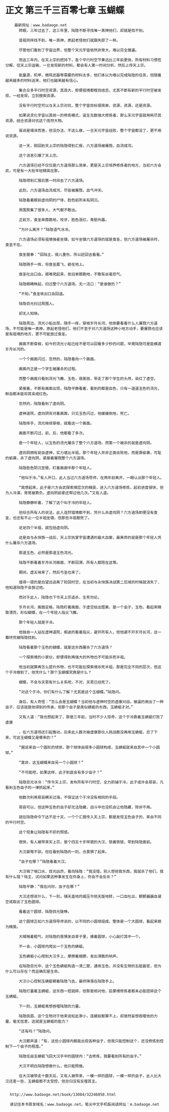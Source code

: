 # 正文 第三千三百零七章 玉蝴蝶
        最新网址：www.badaoge.net
          转眼，三年过去了，这三年里，陆隐不断寻找唯一真神他们，却就是找不到。
      
          昔祖同样找不到，唯一真神，原起老怪他们就跟失踪了一样。
      
          尽管他们看到了宇宙边界，但整个天元宇宙依然非常大，难以完全搜遍。
      
          而这三年内，在天上宗的把持下，各个平行时空节奏远比三年前更快，所有材料习惯性分解，往天上宗运输，一旦发现新的材料，都会有人第一时间分析，然后上传天上宗。
      
          能量源，机甲，微阵武器等需要的材料太多，他们本以为难以完成陆隐的任务，但随着越来越多的材料送来，他们也越来越有信心。
      
          集合众多平行时空资源，其庞大，即便祖境都瞠目结舌，尤其不断有新的平行时空被发现，一经发现，立刻搜索资源。
      
          没有平行时空可以与天上宗对抗，整个宇宙目标很简单，资源，资源，还是资源。
      
          如果说灵化宇宙以其统一的修炼模式，诞生无数强大修炼者，那么天元宇宙就用耗尽其资源，结合资源对抗这个庞然大物。
      
          虽说是竭泽而渔，但没办法，不这么做，一旦天元宇宙战败，整个宇宙都没了，更不用说资源。
      
          这一天，刚回到天上宗的陆隐得到汇报，六方道场被屠戮，血流成河。
      
          这个消息引爆了天上宗。
      
          六方道场已经不仅仅是六方道场那么简单，更是天上宗培养修炼者的地方，当初六方会武，可是有一大批年轻精英在那。
      
          陆隐得到汇报后第一时间去了六方道场。
      
          此刻，六方道场血流成河，尽皆被屠戮，血气冲天。
      
          陆隐看着眼前虚向阴的尸体，脸色前所未有阴沉。
      
          周围聚集了很多人，大气都不敢出。
      
          正前方，食圣单膝跪地，咬牙，脸色涨红，青筋外露。
      
          “为什么离开？”陆隐语气冰冷。
      
          六方道场必须有祖境强者坐镇，如今坐镇六方道场的就是食圣，但六方道场被屠杀时，食圣不在。
      
          食圣握拳：“回陆主，我儿重伤，所以赶回去看看。”
      
          陆隐随手一挥，将食圣震飞，砸在地上。
      
          食圣吐出口血，艰难爬起来，依旧单膝跪地，不敢有丝毫怨气。
      
          陆隐眼睛眯起，扫过整个六方道场，无一活口：“是谁做的？”
      
          “不知。”食圣咳出口血回道。
      
          陆隐目光扫过周围人。
      
          却无人知晓。
      
          陆隐周边，流光小船出现，随手一挥，穿梭岁月长河，他倒要看看什么人屠戮六方道场，不可能是唯一真神，原起老怪他们，他们不至于对六方道场这种小地方动手，要屠戮也应该是有祖境的地方，更不可能放过食圣。
      
          画面不断穿梭，如今的流光小船已经不是可以回看多少秒的问题，毕竟陆隐可是能横渡岁月长河的。
      
          一个个画面闪过，忽然的，陆隐看向一个画面。
      
          画面内正是一个学生被屠杀的过程。
      
          而整个画面只看到流光飞舞，玉色，很美丽，带走了那个学生的头颅，染红了虚空。
      
          紧接着，不断有画面出现，陆隐平静看着，看到的都是血色，只有一道道玉色的流光，鲜血都未能将其染成红色。
      
          忽然的，陆隐看到了虚向阴。
      
          虚神道院，虚向阴背对着画面，只见玉色闪过，他缓缓倒地，死亡。
      
          陆隐挥手，流光继续穿梭，就看这一个画面。
      
          画面不断闪过，前，后，他都看了多次。
      
          是一个年轻人，以玉色的流光屠杀了整个六方道场，而第一个被杀的就是虚向阴。
      
          虚向阴拥有毙虫虚神，实力堪比半祖，那个年轻人并非正面击败他，而是靠偷袭，可耻的偷袭，杀了虚向阴，紧接着屠戮整个六方道场。
      
          陆隐脸色阴沉至极，盯着画面中那个年轻人。
      
          “他叫于冷。”有人开口，此人当过六方道场导师，在两年前离开，一眼认出那个年轻人。
      
          “我想起来，此子是六方会武探索境层次的精英，进入六方道场修炼，起初进度很快，但为人冷漠，常常被欺负，虚向阴前辈还帮过他几次。”又有人道。
      
          陆隐静静听着，了解了这个叫于冷的年轻人。
      
          但综合所有人的说法，此人连狩猎境都不到，凭什么杀虚向阴？六方道场即便没有食圣，也还有不止一位半祖坐镇，但那些半祖都死了。
      
          足足四个半祖，就包括虚向阴。
      
          这是自与永恒族一战后，天上宗执掌宇宙遭遇的最大血案，最离奇的就是那个年轻人凭什么屠杀六方道场。
      
          那道玉色，必然是那道玉色流光。
      
          陆隐不断看着岁月长河画面，不断回溯，所有人都陪在这等。
      
          期间，虚五味来了，然后弓圣也来了。
      
          值得一提的是白望远逃离了轮回时空，在当初与永恒族决战第二厄域的时候就消失了，他知道陆隐不会放过他。
      
          而对于此人，陆隐也下令天上宗追杀，生死勿论。
      
          岁月长河，画面定格，陆隐盯着画面，于虚空绘出图案，是一个虫子，玉色，看起来精致漂亮，形似蝴蝶，在一个年轻人指尖飞舞。
      
          那个年轻人就是于冷。
      
          他独自一人站在虚神道院，痴迷的看着指尖，避开所有人，但他避不开岁月长河，这一幕终究被陆隐找到。
      
          陆隐看着那个玉色的蝴蝶，就是这东西屠杀了六方道场？
      
          一个探索境的小家伙，即便得到再强大的外物也不可能杀死半祖。
      
          他当初就算再怎么提升外物，也不可能在探索境杀死半祖，那是完全不同的层次，但这个于冷做到了，他凭什么？那个玉蝴蝶究竟是什么？
      
          蝴蝶，不会与天恩有什么关系吧，不对，天恩已经死了。
      
          “对这个于冷，你们有什么了解？尤其是这个玉蝴蝶。”陆隐问。
      
          身后，有人奇怪：“怎么会是玉蝴蝶？当初他与虚神时空的虚康对战，被逼的用出了一种虫子，应该就是他得到的传承，但那个虫子是类似蜻蜓的东西，玉蜻蜓才对。”
      
          又有人道：“我也想起来了，那是三年前，当时不少人惊奇，这个于冷靠着玉蜻蜓打败了虚康
      
          ，在六方道场还引起轰动，后来此人数次被虚康那伙人挑战都没再用玉蜻蜓，忍了下来，可这玉蝴蝶又是哪来的？”
      
          “据说来自一个圆形的球体，那个球体由很多小圆球构成，玉蜻蜓就来自其中一个小圆球。”
      
          “莫非，这玉蝴蝶来自另一个小圆球？”
      
          “不可能吧，如果这样，此子到底会有多少虫子？”
      
          陆隐目光冰冷：“传令天上宗，发布所有平行时空，全力抓捕于冷，此子或许会易容，凡看到玉色虫子的一律抓起来。”
      
          他数次利用易容瞒天过海，不保证这个于冷没有相同的手段。
      
          易容可以，但这种玉色的虫子却无法隐藏，战斗中也没机会让他隐藏，除非不用。
      
          就在陆隐命令下达不足十天，一个个汇报传入天上宗，都是发现玉色虫子的，来自不同的平行时空。
      
          这个现象让陆隐有不好的预感。
      
          很快，有人被带来天上宗，是个四五十岁样貌的大汉，锁着铁链，带到陆隐面前。
      
          大汉桀骜不驯，但在看到陆隐的一刻，也畏惧了起来。
      
          “虫子在哪？”陆隐看着大汉。
      
          大汉咽了咽口水，目光凶厉，看向陆隐：“我没错，别人想抢我东西，我就杀了他们，我有什么错？陆主，试问如果这种事发生在你身上，你会不会反杀？”
      
          陆隐平静：“我在问你，虫子在哪？”
      
          大汉还想说什么，下一刻，铺天盖地的威压令他天旋地转，一口血吐出，颤颤巍巍自凝空戒取出了玉色圆球。
      
          看着这个圆球，陆隐目光陡睁。
      
          这个圆球正如六方道场导师说的，以不同的小圆球组成，整体是一个大圆球，看起来颇为精美。
      
          大喊喘着粗气，对陆隐的畏惧发自骨子里，摸着圆球，小心敲打其中一个。
      
          不一会，小圆球内爬出一个玉色的蜻蜓。
      
          玉色蜻蜓小心爬到大汉手上，摩擦着翅膀，发出清脆的响声。
      
          在陆隐目光中，这个玉色蜻蜓构造一清二楚，通体玉色，并没有生物的五脏器官，但为什么可以存在？而且确实是生命。
      
          大汉小心控制玉蜻蜓朝着陆隐飞去，最终降落在陆隐手上。
      
          陆隐打量着玉蜻蜓，这东西一捏就碎，但那是相对他，启蒙境修炼者都未必能捏碎这个玉蜻蜓。
      
          下一刻，玉蜻蜓竟想吞噬陆隐的力量。
      
          陆隐挑眉，这个生物对于他来说如此渺小，连蝼蚁都算不上，却居然妄想吞噬他的力量，毫无怯意，这就是玉蜻蜓的能力？
      
          “还有吗？”陆隐问。
      
          大汉颤声道：“有，这些小圆球内都能出现各种虫子，但我只能控制这个，还没修炼到控制下一个虫子的程度。”
      
          陆隐任由玉蜻蜓飞回大汉手中的圆球内：“去修炼，我要看到所有的虫子。”
      
          大汉不明白陆隐想做什么，他只能照做。
      
          在大汉被带走十数天后，又有人被带来，一模一样的圆球，一模一样的虫子，此人比大汉还差一些，玉蜻蜓都不太受控，但总归没有反噬其主。
      
      
      http://www.badaoge.net/book/13084/32246058.html
      
      请记住本书首发域名：www.badaoge.net。笔尖中文手机版阅读网址：m.badaoge.net